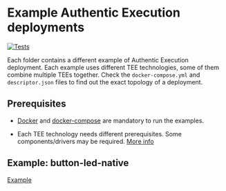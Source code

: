 # Example Authentic Execution deployments

[![Tests](https://github.com/AuthenticExecution/examples/actions/workflows/ci.yml/badge.svg)](https://github.com/AuthenticExecution/examples/actions/workflows/ci.yml)

Each folder contains a different example of Authentic Execution deployment. Each example uses different TEE technologies, some of them combine multiple TEEs together. Check the `docker-compose.yml` and `descriptor.json` files to find out the exact topology of a deployment.

## Prerequisites

- [Docker](https://docs.docker.com/get-docker/) and [docker-compose](https://docs.docker.com/compose/install/) are mandatory to run the examples.

- Each TEE technology needs different prerequisites. Some components/drivers may be required. [More info](https://github.com/AuthenticExecution/env#prerequisites)

## Example: button-led-native

[Example](button-led-native/README.md)
